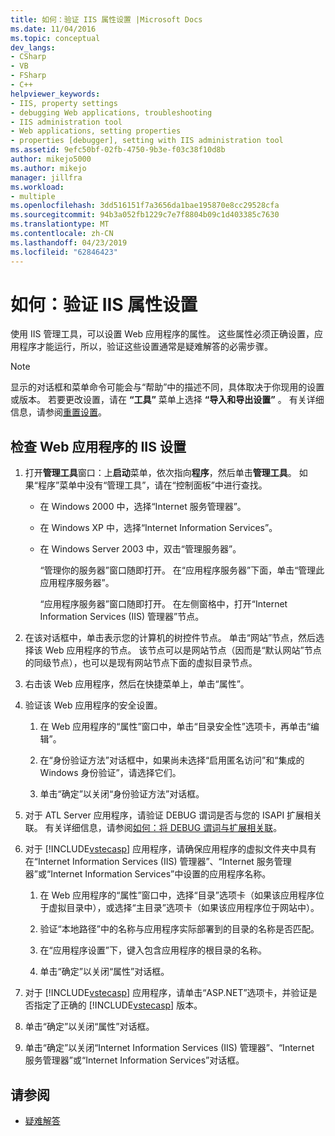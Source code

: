 ```yaml
---
title: 如何：验证 IIS 属性设置 |Microsoft Docs
ms.date: 11/04/2016
ms.topic: conceptual
dev_langs:
- CSharp
- VB
- FSharp
- C++
helpviewer_keywords:
- IIS, property settings
- debugging Web applications, troubleshooting
- IIS administration tool
- Web applications, setting properties
- properties [debugger], setting with IIS administration tool
ms.assetid: 9efc50bf-02fb-4750-9b3e-f03c38f10d8b
author: mikejo5000
ms.author: mikejo
manager: jillfra
ms.workload:
- multiple
ms.openlocfilehash: 3dd516151f7a3656da1bae195870e8cc29528cfa
ms.sourcegitcommit: 94b3a052fb1229c7e7f8804b09c1d403385c7630
ms.translationtype: MT
ms.contentlocale: zh-CN
ms.lasthandoff: 04/23/2019
ms.locfileid: "62846423"
---
```

# <a name="how-to-verify-iis-property-settings"></a>如何：验证 IIS 属性设置

使用 IIS 管理工具，可以设置 Web 应用程序的属性。 这些属性必须正确设置，应用程序才能运行，所以，验证这些设置通常是疑难解答的必需步骤。

> [!NOTE]
> 显示的对话框和菜单命令可能会与“帮助”中的描述不同，具体取决于你现用的设置或版本。 若要更改设置，请在 **“工具”** 菜单上选择 **“导入和导出设置”** 。 有关详细信息，请参阅[重置设置](../ide/environment-settings.md#reset-settings)。

## <a name="to-check-iis-settings-for-the-web-application"></a>检查 Web 应用程序的 IIS 设置

1. 打开**管理工具**窗口：上**启动**菜单，依次指向**程序**，然后单击**管理工具**。 如果“程序”菜单中没有“管理工具”，请在“控制面板”中进行查找。

   - 在 Windows 2000 中，选择“Internet 服务管理器”。

   - 在 Windows XP 中，选择“Internet Information Services”。

   - 在 Windows Server 2003 中，双击“管理服务器”。

        “管理你的服务器”窗口随即打开。 在“应用程序服务器”下面，单击“管理此应用程序服务器”。

        “应用程序服务器”窗口随即打开。 在左侧窗格中，打开“Internet Information Services (IIS) 管理器”节点。

2. 在该对话框中，单击表示您的计算机的树控件节点。 单击“网站”节点，然后选择该 Web 应用程序的节点。 该节点可以是网站节点（因而是“默认网站”节点的同级节点），也可以是现有网站节点下面的虚拟目录节点。

3. 右击该 Web 应用程序，然后在快捷菜单上，单击“属性”。

4. 验证该 Web 应用程序的安全设置。

   1. 在 Web 应用程序的“属性”窗口中，单击“目录安全性”选项卡，再单击“编辑”。

   2. 在“身份验证方法”对话框中，如果尚未选择“启用匿名访问”和“集成的 Windows 身份验证”，请选择它们。

   3. 单击“确定”以关闭“身份验证方法”对话框。

5. 对于 ATL Server 应用程序，请验证 DEBUG 谓词是否与您的 ISAPI 扩展相关联。 有关详细信息，请参阅[如何：将 DEBUG 谓词与扩展相关联](https://msdn.microsoft.com/library/50d261d3-4bd4-41c0-b44e-3591086f121e)。

6. 对于 [!INCLUDE[vstecasp](../code-quality/includes/vstecasp_md.md)] 应用程序，请确保应用程序的虚拟文件夹中具有在“Internet Information Services (IIS) 管理器”、“Internet 服务管理器”或“Internet Information Services”中设置的应用程序名称。

   1. 在 Web 应用程序的“属性”窗口中，选择“目录”选项卡（如果该应用程序位于虚拟目录中），或选择“主目录”选项卡（如果该应用程序位于网站中）。

   2. 验证“本地路径”中的名称与应用程序实际部署到的目录的名称是否匹配。

   3. 在“应用程序设置”下，键入包含应用程序的根目录的名称。

   4. 单击“确定”以关闭“属性”对话框。

7. 对于 [!INCLUDE[vstecasp](../code-quality/includes/vstecasp_md.md)] 应用程序，请单击“ASP.NET”选项卡，并验证是否指定了正确的 [!INCLUDE[vstecasp](../code-quality/includes/vstecasp_md.md)] 版本。

8. 单击“确定”以关闭“属性”对话框。

9. 单击“确定”以关闭“Internet Information Services (IIS) 管理器”、“Internet 服务管理器”或“Internet Information Services”对话框。

## <a name="see-also"></a>请参阅

- [疑难解答](../debugger/debugging-web-applications-troubleshooting.md)